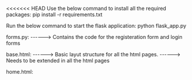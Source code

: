 <<<<<<< HEAD
Use the below command to install all the required packages:
pip install -r requirements.txt

Run the below command to start the flask application:
python flask_app.py

forms.py:
------> Contains the code for the registeration form and login forms

base.html:
------> Basic layut structure for all the html pages.
------> Needs to be extended in all the html pages

home.html:

